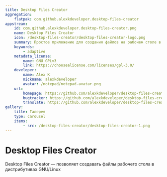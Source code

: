 ```yaml
---
title: Desktop Files Creator
aggregation:
    flatpak: com.github.alexkdeveloper.desktop-files-creator
appstream:
    id: com.github.alexkdeveloper.desktop-files-creator.png
    name: Desktop Files Creator
    icon: /desktop-files-creator/desktop-files-creator-logo.png
    summary: Простое приложение для создания файлов на рабочем столе в GNU/Linux
    keywords:
        - adaptive
    metadata_license:
        name: GNU GPLv3
        link: https://choosealicense.com/licenses/gpl-3.0/
    developer:
        name: Alex K
        nickname: alexkdeveloper
        avatar: /notepad/notepad-avatar.png
    url:
        homepage: https://github.com/alexkdeveloper/desktop-files-creator
        bugtracker: https://github.com/alexkdeveloper/desktop-files-creator/issues
        translate: https://github.com/alexkdeveloper/desktop-files-creator/tree/main/po
gallery:
    title: Галерея
    type: carousel
    items:
        - src: /desktop-files-creator/desktop-files-creator-1.png
---
```


# Desktop Files Creator

Desktop Files Creator — позволяет создавать файлы рабочего стола в дистрибутивах GNU/Linux

<AGWGallery />

<!--@include: @apps/_parts/install/content-flatpak.md-->
